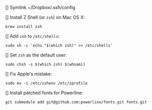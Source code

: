 
[] Symlink ~/Dropbox/.ssh/config

[] Install Z Shell (or `zsh`) on Mac OS X:

`brew install zsh`

[] Add `zsh` to `/etc/shells`:

`sudo sh -c 'echo "$(which zsh)" >> /etc/shells'`

[] Set `zsh` as the default user:

`sudo chsh -s $(which zsh) $(whoami)`

[] Fix Apple's mistake:

`sudo mv -i /etc/zshenv /etc/zprofile`

[] Install patched fonts for Powerline:

`git submodule add git@github.com:powerline/fonts.git fonts.git`
